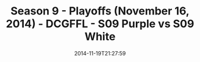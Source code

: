 ---
title: Season 9 - Playoffs (November 16, 2014) - DCGFFL - S09 Purple vs S09 White
teams-score:
- team: _teams/s09-purple.md
  score:
- team: _teams/s09-white.md
  score: 24
mvp: Barry Mauck (Purple), Jay Anderson (White)
game-ball: N/A
sportsperson: ''
season: 9
week: 9
date: '2014-11-19T21:27:59'
pageid: season-9-playoffs-4466-vs-4471
---